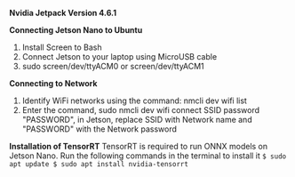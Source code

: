 **Nvidia Jetpack Version 4.6.1**

**Connecting Jetson Nano to Ubuntu**

1. Install Screen to Bash
2. Connect Jetson to your laptop using MicroUSB cable
3. sudo screen/dev/ttyACM0 or screen/dev/ttyACM1

**Connecting to Network**

1. Identify WiFi networks using the command: nmcli dev wifi list
2. Enter the command, sudo nmcli dev wifi connect SSID password "PASSWORD", in Jetson, replace SSID with Network name and "PASSWORD" with the Network password

**Installation of TensorRT**
TensorRT is required to run ONNX models on Jetson Nano.
Run the following commands in the terminal to install it
`$ sudo apt update
$ sudo apt install nvidia-tensorrt`
